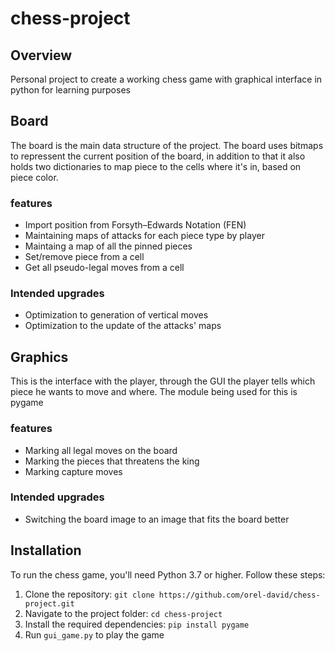 # chess-project
## Overview
Personal project to create a working chess game with graphical interface in python for learning purposes
## Board
The board is the main data structure of the project. 
The board uses bitmaps to repressent the current position of the board, in addition to that it also holds two dictionaries to map piece to the cells where it's in,
based on piece color.
### features
* Import position from Forsyth–Edwards Notation (FEN)
* Maintaining maps of attacks for each piece type by player
* Maintaing a map of all the pinned pieces
* Set/remove piece from a cell
* Get all pseudo-legal moves from a cell
### Intended upgrades
* Optimization to generation of vertical moves
* Optimization to the update of the attacks' maps
## Graphics
This is the interface with the player, through the GUI the player tells which piece he wants to move and where. The module being used for this is pygame
### features
* Marking all legal moves on the board
* Marking the pieces that threatens the king
* Marking capture moves
### Intended upgrades
* Switching the board image to an image that fits the board better
## Installation
To run the chess game, you'll need Python 3.7 or higher. Follow these steps:

1. Clone the repository: `git clone https://github.com/orel-david/chess-project.git`
2. Navigate to the project folder: `cd chess-project`
3. Install the required dependencies: `pip install pygame`
4. Run `gui_game.py` to play the game

